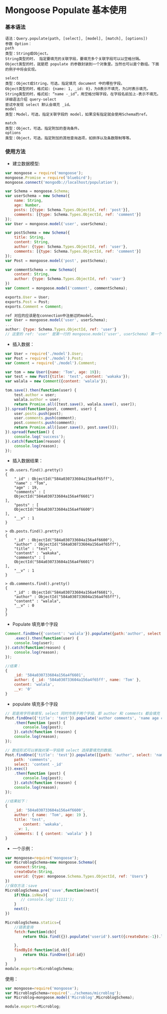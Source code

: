 # Mongoose Populate 基本使用

### 基本语法
    语法：Query.populate(path, [select], [model], [match], [options])
    参数 Option：
    path
    类型：String或Object。
    String类型的时， 指定要填充的关联字段，要填充多个关联字段可以以空格分隔。
    Object类型的时，就是把 populate 的参数封装到一个对象里。当然也可以是个数组。下面的例子中将会实现。
    
    select
    类型：Object或String，可选，指定填充 document 中的哪些字段。
    Object类型的时，格式如: {name: 1, _id: 0}，为0表示不填充，为1时表示填充。
    String类型的时，格式如: “name -_id”，用空格分隔字段，在字段名前加上-表示不填充。详细语法介绍 query-select
    尝试中发现 select 默认会填充 _id。
    model
    类型：Model，可选，指定关联字段的 model，如果没有指定就会使用Schema的ref。
    
    match
    类型：Object，可选，指定附加的查询条件。
    options
    类型：Object，可选，指定附加的其他查询选项，如排序以及条数限制等等。


### 使用方法
-  建立数据模型:
```javascript
var mongoose = require('mongoose');
mongoose.Promise = require('bluebird');
mongoose.connect('mongodb://localhost/population');

var Schema = mongoose.Schema;
var userSchema = new Schema({
    name: String,
    age: Number,
    posts: [{type: Schema.Types.ObjectId, ref: 'post'}],
    comments: [{type: Schema.Types.ObjectId, ref: 'comment'}]
});
var User = mongoose.model('user', userSchema);

var postSchema = new Schema({
    title: String,
    content: String,
    author: {type: Schema.Types.ObjectId, ref: 'user'},
    comments: [{type: Schema.Types.ObjectId, ref: 'comment'}]
});
var Post = mongoose.model('post', postSchema);

var commentSchema = new Schema({
    content: String,
    author: {type: Schema.Types.ObjectId, ref: 'user'}
})
var Comment = mongoose.model('comment', commentSchema);

exports.User = User;
exports.Post = Post;
exports.Comment = Comment;

ref 对应的应该是在connection中注册过的model。
var User = mongoose.model('user', userSchema);
...
author: {type: Schema.Types.ObjectId, ref: 'user'}
// 这里的 ref: 'user' 是第一行的 mongoose.model('user', userSchema) 第一个参数。
```
- 插入数据：
```javascript
var User = require('./model').User;
var Post = require('./model').Post;
var Comment = require('./model').Comment;

var tom = new User({name: 'Tom', age: 19});
var test = new Post({title: 'test', content: 'wakaka'});
var walala = new Comment({content: 'walala'});

tom.save().then(function(user) {
    test.author = user;
    walala.author = user;
    return Promise.all([test.save(), walala.save(), user]);
}).spread(function(post, comment, user) {
    user.posts.push(post);
    user.comments.push(comment);
    post.comments.push(comment);
    return Promise.all([user.save(), post.save()]);
}).spread(function() {
    console.log('success');
}).catch(function(reason) {
    console.log(reason);
});
```

- 插入数据结果：
```
> db.users.find().pretty()
{
    "_id" : ObjectId("584a030733604a156a4f65ff"),
    "name" : "Tom",
    "age" : 19,
    "comments" : [
    ObjectId("584a030733604a156a4f6601")
],
    "posts" : [
    ObjectId("584a030733604a156a4f6600")
],
    "__v" : 1
}

> db.posts.find().pretty()
{
    "_id" : ObjectId("584a030733604a156a4f6600"),
    "author" : ObjectId("584a030733604a156a4f65ff"),
    "title" : "test",
    "content" : "wakaka",
    "comments" : [
    ObjectId("584a030733604a156a4f6601")
],
    "__v" : 1
}

> db.comments.find().pretty()
{
    "_id" : ObjectId("584a030733604a156a4f6601"),
    "author" : ObjectId("584a030733604a156a4f65ff"),
    "content" : "walala",
    "__v" : 0
}
}
```

- Populate 填充单个字段
```javascript
Comment.findOne({'content': 'walala'}).populate({path:'author', select: 'name'})
    .exec().then(function(user) {
    console.log(user);
}).catch(function(reason) {
    console.log(reason);
});

//结果：
{ 
    _id: '584a030733604a156a4f6601',
    author: { _id: '584a030733604a156a4f65ff', name: 'Tom' },
    content: 'walala',
    __v: '0' 
}
```

- populate  填充多个字段
```javascript
// 若是用字符串填写，select 同时作用于两个字段，即 author 和 comments 都会填充 name age content，若该字段没有这些数据，则不填充。
Post.findOne({'title': 'test'}).populate('author comments', 'name age content -_id').exec()
    .then(function (post) {
        console.log(post);
    }).catch(function (reason) {
    console.log(reason);
});

// 数组形式可以单独对某一字段用 select 选择要填充的数据。
Post.findOne({'title': 'test'}).populate([{path: 'author', select: 'name age -_id'}, {
    path: 'comments',
    select: 'content -_id'
}]).exec()
    .then(function (post) {
        console.log(post);
    }).catch(function (reason) {
    console.log(reason);
});

//结果如下：
{ 
    _id: '584a030733604a156a4f6600',
    author: { name: 'Tom', age: 19 },
    title: 'test',
        content: 'wakaka',
    __v: 1,
    comments: [ { content: 'walala' } ] 
}
```

- 一个示例：
```javascript
var mongoose=require('mongoose');
var MicroblogSchema=new mongoose.Schema({
    connect:String,
    createDate:String,
    userid: {type: mongoose.Schema.Types.ObjectId, ref: 'Users'}
})
//保存方法：save
MicroblogSchema.pre('save',function(next){
    if(this.isNew){
       // console.log('11111');
    }
    next();
})

MicroblogSchema.statics={
    //链表查询
    fetch:function(cb){
        return this.find({}).populate('userid').sort({createDate:-1}).limit(100).exec(cb);

    },
    findById:function(id,cb){
        return this.findOne({id:id})
    }
}
module.exports=MicroblogSchema;
```
使用：
```javascript
var mongoose=require('mongoose');
var MicroblogSchema=require('../schemas/microblog');
var Microblog=mongoose.model('Microblog',MicroblogSchema);

module.exports=Microblog;
```